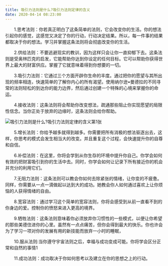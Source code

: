```yaml
---
title: 吸引力法则是什么?吸引力法则定律的含义
date: 2020-04-14 08:23:00
---
```




　　1.思考法则：你若真正明白了这条简单的法则，它会改变你的生活。你的想法引起你的感觉，这感觉又决定了你的行动，行动决定结果。所以，每一件事的结果都取决于你的想法。学习并掌握这条法则将会彻底改变你的生活。

　　2.供给法则：不要逃避现实的教训，因为这样只会让你一直抑郁下去。这条法则是受奥林匹克的启发，它能帮助你达到你设定的任何目标。它可以帮助你获得世界上最大的财富供应。掌握了它就意味着得到你想要的一切。

　　3.吸引力法则：它通过三个方面开辟你生命的丰度。通过把你的愿望与其所出现的频率相连，快速简单的了解你内心的所有渴望。使用纳尔逊•曼德拉的不同寻常的法则轻松的到达你的能力边界，然后通过创建一个特殊的心境来掌握你的命运。

　　4.接收法则：这条法则将会帮助你改变想法，疏通那些阻止你实现愿望的局限性信念。当你正处于放弃的边缘时，这条法则会给你帮助。

![吸引力法则是什么?吸引力法则定律的含义第1张](/img/e368a5aa21e35c0930ca5ec842301afb.jpg)

　　5.增长法则：你给予越多就得到越多。你需要把所有消极的想法驱逐出去，这样，你思考的模式会发生相当大的改变。并且重复这个过程，会快速提升你的自尊和自信。

　　6.补偿法则：在这里，你将会学到从你生存的环境中提升你自己。你学会如何有效的把财富吸引到你的生活中去。同时，你学会如何让记录下所有接近你的机会并充分的利用它们。

　　7.无阻力法则：这条法则可以教会你如何去除紧张的情绪，让你变的不疲惫。同样，你需要从一点一滴做起以达到大的成功。她教会你人如何通过喜欢上让你烦恼的人获得情绪的自由。

　　8.宽容法则：通过学习这个简单的宽容法则，你将会感受到从前一直看不到的你身边的爱。控制你的愤怒来进入更高的境界。

　　9.牺牲法则：这条法则意味着你必须放弃你习惯性的一些模式，以便让你希望的那些美德住进你的心里。虽然有一点点痛苦，但你会得到最大的快乐。你也许会为了学习一项对你的发展有用的新技能而放弃一小时的睡眠，

　　10.服从法则:当你遵守宇宙法则之后，幸福与成功变成可能。你将学会区分正常和自然的事情1

　　11.成功法则：成功取决于你如何思考以及建立在你的思想之上的行动。